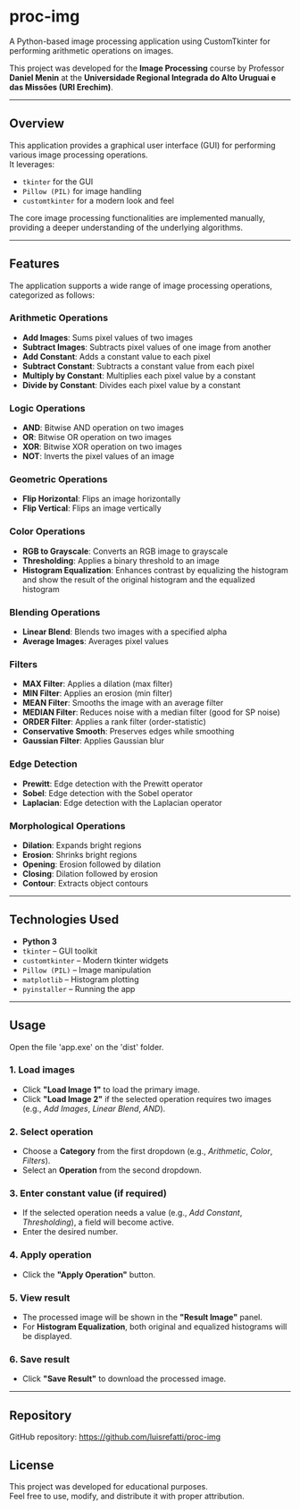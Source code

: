 # proc-img
A Python-based image processing application using CustomTkinter for performing arithmetic operations on images.

This project was developed for the **Image Processing** course by Professor **Daniel Menin** at the **Universidade Regional Integrada do Alto Uruguai e das Missões (URI Erechim)**.

---

## Overview

This application provides a graphical user interface (GUI) for performing various image processing operations.  
It leverages:

- `tkinter` for the GUI  
- `Pillow (PIL)` for image handling  
- `customtkinter` for a modern look and feel  

The core image processing functionalities are implemented manually, providing a deeper understanding of the underlying algorithms.

---

## Features

The application supports a wide range of image processing operations, categorized as follows:

### Arithmetic Operations

- **Add Images**: Sums pixel values of two images  
- **Subtract Images**: Subtracts pixel values of one image from another  
- **Add Constant**: Adds a constant value to each pixel  
- **Subtract Constant**: Subtracts a constant value from each pixel  
- **Multiply by Constant**: Multiplies each pixel value by a constant  
- **Divide by Constant**: Divides each pixel value by a constant  

### Logic Operations

- **AND**: Bitwise AND operation on two images  
- **OR**: Bitwise OR operation on two images  
- **XOR**: Bitwise XOR operation on two images  
- **NOT**: Inverts the pixel values of an image  

### Geometric Operations

- **Flip Horizontal**: Flips an image horizontally  
- **Flip Vertical**: Flips an image vertically  

### Color Operations

- **RGB to Grayscale**: Converts an RGB image to grayscale  
- **Thresholding**: Applies a binary threshold to an image  
- **Histogram Equalization**: Enhances contrast by equalizing the histogram and show the result of the original histogram and the equalized histogram

### Blending Operations

- **Linear Blend**: Blends two images with a specified alpha  
- **Average Images**: Averages pixel values  

### Filters

- **MAX Filter**: Applies a dilation (max filter)  
- **MIN Filter**: Applies an erosion (min filter)  
- **MEAN Filter**: Smooths the image with an average filter  
- **MEDIAN Filter**: Reduces noise with a median filter (good for SP noise)
- **ORDER Filter**: Applies a rank filter (order-statistic)  
- **Conservative Smooth**: Preserves edges while smoothing  
- **Gaussian Filter**: Applies Gaussian blur  

### Edge Detection

- **Prewitt**: Edge detection with the Prewitt operator  
- **Sobel**: Edge detection with the Sobel operator  
- **Laplacian**: Edge detection with the Laplacian operator  

### Morphological Operations

- **Dilation**: Expands bright regions  
- **Erosion**: Shrinks bright regions  
- **Opening**: Erosion followed by dilation  
- **Closing**: Dilation followed by erosion  
- **Contour**: Extracts object contours  

---

## Technologies Used

- **Python 3**
- `tkinter` – GUI toolkit  
- `customtkinter` – Modern tkinter widgets  
- `Pillow (PIL)` – Image manipulation  
- `matplotlib` – Histogram plotting
- `pyinstaller` – Running the app 

---

## Usage

Open the file 'app.exe' on the 'dist' folder.

### 1. Load images

- Click **"Load Image 1"** to load the primary image.  
- Click **"Load Image 2"** if the selected operation requires two images (e.g., *Add Images*, *Linear Blend*, *AND*).  

### 2. Select operation

- Choose a **Category** from the first dropdown (e.g., *Arithmetic*, *Color*, *Filters*).  
- Select an **Operation** from the second dropdown.  

### 3. Enter constant value (if required)

- If the selected operation needs a value (e.g., *Add Constant*, *Thresholding*), a field will become active.  
- Enter the desired number.  

### 4. Apply operation

- Click the **"Apply Operation"** button.  

### 5. View result

- The processed image will be shown in the **"Result Image"** panel.  
- For **Histogram Equalization**, both original and equalized histograms will be displayed.  

### 6. Save result

- Click **"Save Result"** to download the processed image.  

---

## Repository

GitHub repository: https://github.com/luisrefatti/proc-img

## License

This project was developed for educational purposes.  
Feel free to use, modify, and distribute it with proper attribution.